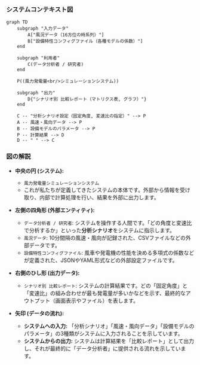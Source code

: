 ### システムコンテキスト図

```mermaid
graph TD
    subgraph "入力データ"
        A["風況データ（16方位の時系列）"]
        B["設備特性コンフィグファイル（各種モデルの係数）"]
    end

    subgraph "利用者"
        C(データ分析者 / 研究者)
    end

    P((風力発電量<br/>シミュレーションシステム))

    subgraph "出力"
        D{"シナリオ別 比較レポート（マトリクス表, グラフ）"}
    end

    C -- "分析シナリオ設定（固定角度, 変速比の指定）" --> P
    A -- 風速・風向データ --> P
    B -- 設備モデルのパラメータ --> P
    P -- 計算結果 --> D
    D -- " " --> C
```

### 図の解説

* **中央の円 (システム):**
    * `風力発電量シミュレーションシステム`
    * これが私たちが定義してきたシステムの本体です。外部から情報を受け取り、内部で計算処理を行い、結果を外部に出力します。

* **左側の四角形 (外部エンティティ):**
    * `データ分析者 / 研究者`: システムを操作する人間です。「どの角度と変速比で分析するか」といった**分析シナリオ**をシステムに指示します。
    * `風況データ`: 10分間隔の風速・風向が記録された、CSVファイルなどの外部データです。
    * `設備特性コンフィグファイル`: 風車や発電機の性能を決める多項式の係数などが定義された、JSONやYAML形式などの外部設定ファイルです。

* **右側のひし形 (出力データ):**
    * `シナリオ別 比較レポート`: システムの計算結果です。どの「固定角度」と「変速比」の組み合わせが最も発電量が多いかなどを示す、最終的なアウトプット（画面表示やファイル）を表します。

* **矢印 (データの流れ):**
    * **システムへの入力:** 「分析シナリオ」「風速・風向データ」「設備モデルのパラメータ」の3種類がシステムに入力されることを示しています。
    * **システムからの出力:** システムは計算結果を「比較レポート」として出力し、それが最終的に「データ分析者」に提供される流れを示しています。